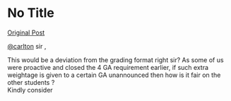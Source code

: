 # No Title

[Original Post](https://discourse.onlinedegree.iitm.ac.in/t/172246/8)

<p><a class="mention" href="/u/carlton">@carlton</a> sir ,</p>
<p>This would be a deviation from the grading format right sir? As some of us were proactive and closed the 4 GA requirement earlier, if such extra weightage is given to a certain  GA unannounced then how is it fair on the other students ?<br>
Kindly consider</p>